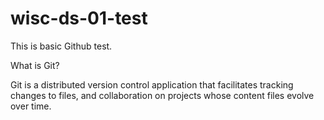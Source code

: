 # wisc-ds-01-test

This is basic Github test.


What is Git?

Git is a distributed version control
application that facilitates tracking
changes to files, and collaboration
on projects whose content files
evolve over time.
